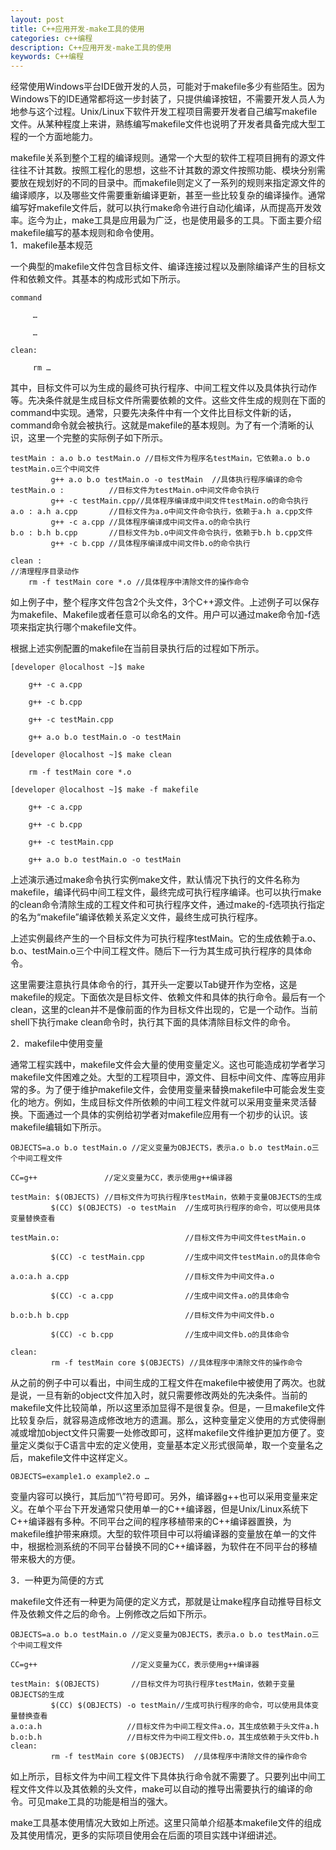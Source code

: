```yaml
---
layout: post
title: C++应用开发-make工具的使用
categories: c++编程
description: C++应用开发-make工具的使用
keywords: C++编程
---
```

<div id='preview-contents' class='note-content'>



<p>经常使用Windows平台IDE做开发的人员，可能对于makefile多少有些陌生。因为Windows下的IDE通常都将这一步封装了，只提供编译按钮，不需要开发人员人为地参与这个过程。Unix/Linux下软件开发工程项目需要开发者自己编写makefile文件。从某种程度上来讲，熟练编写makefile文件也说明了开发者具备完成大型工程的一个方面地能力。</p>

<p>makefile关系到整个工程的编译规则。通常一个大型的软件工程项目拥有的源文件往往不计其数。按照工程化的思想，这些不计其数的源文件按照功能、模块分别需要放在规划好的不同的目录中。而makefile则定义了一系列的规则来指定源文件的编译顺序，以及哪些文件需要重新编译更新，甚至一些比较复杂的编译操作。通常编写好makefile文件后，就可以执行make命令进行自动化编译，从而提高开发效率。迄今为止，make工具是应用最为广泛，也是使用最多的工具。下面主要介绍makefile编写的基本规则和命令使用。 <br>
1．makefile基本规范</p>

<p>一个典型的makefile文件包含目标文件、编译连接过程以及删除编译产生的目标文件和依赖文件。其基本的构成形式如下所示。</p>



<pre class="prettyprint hljs-dark"><code class="hljs livecodeserver"><div class="hljs-line"><span class="hljs-keyword">command</span>
</div><div class="hljs-line"><wbr>
</div><div class="hljs-line">     …
</div><div class="hljs-line"><wbr>
</div><div class="hljs-line">     …
</div><div class="hljs-line"><wbr>
</div><div class="hljs-line">clean:
</div><div class="hljs-line"><wbr>
</div><div class="hljs-line">     rm …
</div></code></pre>

<p>其中，目标文件可以为生成的最终可执行程序、中间工程文件以及具体执行动作等。先决条件就是生成目标文件所需要依赖的文件。这些文件生成的规则在下面的command中实现。通常，只要先决条件中有一个文件比目标文件新的话，command命令就会被执行。这就是makefile的基本规则。为了有一个清晰的认识，这里一个完整的实际例子如下所示。</p>



<pre class="prettyprint hljs-dark"><code class="hljs stylus"><div class="hljs-line">testMain : <span class="hljs-selector-tag">a</span><span class="hljs-selector-class">.o</span> <span class="hljs-selector-tag">b</span><span class="hljs-selector-class">.o</span> testMain<span class="hljs-selector-class">.o</span> <span class="hljs-comment">//目标文件为程序名testMain，它依赖a.o b.o testMain.o三个中间文件</span>
</div><div class="hljs-line">         g++ <span class="hljs-selector-tag">a</span><span class="hljs-selector-class">.o</span> <span class="hljs-selector-tag">b</span><span class="hljs-selector-class">.o</span> testMain<span class="hljs-selector-class">.o</span> -o testMain  <span class="hljs-comment">//具体执行程序编译的命令</span>
</div><div class="hljs-line">testMain<span class="hljs-selector-class">.o</span> :          <span class="hljs-comment">//目标文件为testMain.o中间文件命令执行</span>
</div><div class="hljs-line">         g++ -c testMain.cpp<span class="hljs-comment">//具体程序编译成中间文件testMain.o的命令执行</span>
</div><div class="hljs-line"><span class="hljs-selector-tag">a</span><span class="hljs-selector-class">.o</span> : <span class="hljs-selector-tag">a</span><span class="hljs-selector-class">.h</span> <span class="hljs-selector-tag">a</span><span class="hljs-selector-class">.cpp</span>       <span class="hljs-comment">//目标文件为a.o中间文件命令执行，依赖于a.h a.cpp文件</span>
</div><div class="hljs-line">         g++ -c <span class="hljs-selector-tag">a</span><span class="hljs-selector-class">.cpp</span> <span class="hljs-comment">//具体程序编译成中间文件a.o的命令执行</span>
</div><div class="hljs-line"><span class="hljs-selector-tag">b</span><span class="hljs-selector-class">.o</span> : <span class="hljs-selector-tag">b</span><span class="hljs-selector-class">.h</span> <span class="hljs-selector-tag">b</span><span class="hljs-selector-class">.cpp</span>       <span class="hljs-comment">//目标文件为b.o中间文件命令执行，依赖于b.h b.cpp文件</span>
</div><div class="hljs-line">         g++ -c <span class="hljs-selector-tag">b</span><span class="hljs-selector-class">.cpp</span> <span class="hljs-comment">//具体程序编译成中间文件b.o的命令执行</span>
</div><div class="hljs-line"><wbr>
</div><div class="hljs-line">clean :                                                               <span class="hljs-comment">//清理程序目录动作</span>
</div><div class="hljs-line">    rm -f testMain core *<span class="hljs-selector-class">.o</span> <span class="hljs-comment">//具体程序中清除文件的操作命令</span>
</div></code></pre>

<p>如上例子中，整个程序文件包含2个头文件，3个C++源文件。上述例子可以保存为makefile、Makefile或者任意可以命名的文件。用户可以通过make命令加-f选项来指定执行哪个makefile文件。</p>

<p>根据上述实例配置的makefile在当前目录执行后的过程如下所示。</p>



<pre class="prettyprint hljs-dark"><code class="hljs stylus"><div class="hljs-line">[developer @localhost ~]$ make
</div><div class="hljs-line"><wbr>
</div><div class="hljs-line">    g++ -c <span class="hljs-selector-tag">a</span><span class="hljs-selector-class">.cpp</span>
</div><div class="hljs-line"><wbr>
</div><div class="hljs-line">    g++ -c <span class="hljs-selector-tag">b</span><span class="hljs-selector-class">.cpp</span>
</div><div class="hljs-line"><wbr>
</div><div class="hljs-line">    g++ -c testMain<span class="hljs-selector-class">.cpp</span>
</div><div class="hljs-line"><wbr>
</div><div class="hljs-line">    g++ <span class="hljs-selector-tag">a</span><span class="hljs-selector-class">.o</span> <span class="hljs-selector-tag">b</span><span class="hljs-selector-class">.o</span> testMain<span class="hljs-selector-class">.o</span> -o testMain
</div><div class="hljs-line"><wbr>
</div><div class="hljs-line">[developer @localhost ~]$ make clean
</div><div class="hljs-line"><wbr>
</div><div class="hljs-line">    rm -f testMain core *<span class="hljs-selector-class">.o</span>
</div><div class="hljs-line"><wbr>
</div><div class="hljs-line">[developer @localhost ~]$ make -f makefile
</div><div class="hljs-line"><wbr>
</div><div class="hljs-line">    g++ -c <span class="hljs-selector-tag">a</span><span class="hljs-selector-class">.cpp</span>
</div><div class="hljs-line"><wbr>
</div><div class="hljs-line">    g++ -c <span class="hljs-selector-tag">b</span><span class="hljs-selector-class">.cpp</span>
</div><div class="hljs-line"><wbr>
</div><div class="hljs-line">    g++ -c testMain<span class="hljs-selector-class">.cpp</span>
</div><div class="hljs-line"><wbr>
</div><div class="hljs-line">    g++ <span class="hljs-selector-tag">a</span><span class="hljs-selector-class">.o</span> <span class="hljs-selector-tag">b</span><span class="hljs-selector-class">.o</span> testMain<span class="hljs-selector-class">.o</span> -o testMain
</div></code></pre>

<p>上述演示通过make命令执行实例make文件，默认情况下执行的文件名称为makefile，编译代码中间工程文件，最终完成可执行程序编译。也可以执行make的clean命令清除生成的工程文件和可执行程序文件，通过make的-f选项执行指定的名为“makefile”编译依赖关系定义文件，最终生成可执行程序。</p>

<p>上述实例最终产生的一个目标文件为可执行程序testMain。它的生成依赖于a.o、b.o、testMain.o三个中间工程文件。随后下一行为其生成可执行程序的具体命令。</p>

<p>这里需要注意执行具体命令的行，其开头一定要以Tab键开作为空格，这是makefile的规定。下面依次是目标文件、依赖文件和具体的执行命令。最后有一个clean，这里的clean并不是像前面的作为目标文件出现的，它是一个动作。当前shell下执行make clean命令时，执行其下面的具体清除目标文件的命令。</p>

<p>2．makefile中使用变量</p>

<p>通常工程实践中，makefile文件会大量的使用变量定义。这也可能造成初学者学习makefile文件困难之处。大型的工程项目中，源文件、目标中间文件、库等应用非常的多。为了便于维护makefile文件，会使用变量来替换makefile中可能会发生变化的地方。例如，生成目标文件所依赖的中间工程文件就可以采用变量来灵活替换。下面通过一个具体的实例给初学者对makefile应用有一个初步的认识。该makefile编辑如下所示。</p>



<pre class="prettyprint hljs-dark"><code class="hljs stylus"><div class="hljs-line">OBJECTS=<span class="hljs-selector-tag">a</span><span class="hljs-selector-class">.o</span> <span class="hljs-selector-tag">b</span><span class="hljs-selector-class">.o</span> testMain<span class="hljs-selector-class">.o</span> <span class="hljs-comment">//定义变量为OBJECTS，表示a.o b.o testMain.o三个中间工程文件</span>
</div><div class="hljs-line"><wbr>
</div><div class="hljs-line">CC=g++               <span class="hljs-comment">//定义变量为CC，表示使用g++编译器</span>
</div><div class="hljs-line"><wbr>
</div><div class="hljs-line">testMain: $(OBJECTS) <span class="hljs-comment">//目标文件为可执行程序testMain，依赖于变量OBJECTS的生成</span>
</div><div class="hljs-line">         $(CC) $(OBJECTS) -o testMain  <span class="hljs-comment">//生成可执行程序的命令，可以使用具体变量替换查看</span>
</div><div class="hljs-line"><wbr>
</div><div class="hljs-line">testMain<span class="hljs-selector-class">.o</span>:                            <span class="hljs-comment">//目标文件为中间文件testMain.o</span>
</div><div class="hljs-line"><wbr>
</div><div class="hljs-line">         $(CC) -c testMain<span class="hljs-selector-class">.cpp</span>         <span class="hljs-comment">//生成中间文件testMain.o的具体命令</span>
</div><div class="hljs-line"><wbr>
</div><div class="hljs-line"><span class="hljs-selector-tag">a</span><span class="hljs-selector-class">.o</span>:<span class="hljs-selector-tag">a</span><span class="hljs-selector-class">.h</span> <span class="hljs-selector-tag">a</span><span class="hljs-selector-class">.cpp</span>                          <span class="hljs-comment">//目标文件为中间文件a.o</span>
</div><div class="hljs-line"><wbr>
</div><div class="hljs-line">         $(CC) -c <span class="hljs-selector-tag">a</span><span class="hljs-selector-class">.cpp</span>                <span class="hljs-comment">//生成中间文件a.o的具体命令</span>
</div><div class="hljs-line"><wbr>
</div><div class="hljs-line"><span class="hljs-selector-tag">b</span><span class="hljs-selector-class">.o</span>:<span class="hljs-selector-tag">b</span><span class="hljs-selector-class">.h</span> <span class="hljs-selector-tag">b</span><span class="hljs-selector-class">.cpp</span>                          <span class="hljs-comment">//目标文件为中间文件b.o</span>
</div><div class="hljs-line"><wbr>
</div><div class="hljs-line">         $(CC) -c <span class="hljs-selector-tag">b</span><span class="hljs-selector-class">.cpp</span>                <span class="hljs-comment">//生成中间文件b.o的具体命令</span>
</div><div class="hljs-line"><wbr>
</div><div class="hljs-line">clean:                                                                          
</div><div class="hljs-line">         rm -f testMain core $(OBJECTS) <span class="hljs-comment">//具体程序中清除文件的操作命令</span>
</div></code></pre>

<p>从之前的例子中可以看出，中间生成的工程文件在makefile中被使用了两次。也就是说，一旦有新的object文件加入时，就只需要修改两处的先决条件。当前的makefile文件比较简单，所以这里添加显得不是很复杂。但是，一旦makefile文件比较复杂后，就容易造成修改地方的遗漏。那么，这种变量定义使用的方式使得删减或增加object文件只需要一处修改即可，这样makefile文件维护更加方便了。变量定义类似于C语言中宏的定义使用，变量基本定义形式很简单，取一个变量名之后，makefile文件中这样定义。</p>



<pre class="prettyprint hljs-dark"><code class="hljs stylus"><div class="hljs-line">OBJECTS=example1<span class="hljs-selector-class">.o</span> example2<span class="hljs-selector-class">.o</span> …
</div></code></pre>

<p>变量内容可以换行，其后加“\”符号即可。另外，编译器g++也可以采用变量来定义。在单个平台下开发通常只使用单一的C++编译器，但是Unix/Linux系统下C++编译器有多种。不同平台之间的程序移植带来的C++编译器置换，为makefile维护带来麻烦。大型的软件项目中可以将编译器的变量放在单一的文件中，根据检测系统的不同平台替换不同的C++编译器，为软件在不同平台的移植带来极大的方便。</p>

<p>3．一种更为简便的方式</p>

<p>makefile文件还有一种更为简便的定义方式，那就是让make程序自动推导目标文件及依赖文件之后的命令。上例修改之后如下所示。</p>



<pre class="prettyprint hljs-dark"><code class="hljs stylus"><div class="hljs-line">OBJECTS=<span class="hljs-selector-tag">a</span><span class="hljs-selector-class">.o</span> <span class="hljs-selector-tag">b</span><span class="hljs-selector-class">.o</span> testMain<span class="hljs-selector-class">.o</span> <span class="hljs-comment">//定义变量为OBJECTS，表示a.o b.o testMain.o三个中间工程文件</span>
</div><div class="hljs-line"><wbr>
</div><div class="hljs-line">CC=g++                     <span class="hljs-comment">//定义变量为CC，表示使用g++编译器</span>
</div><div class="hljs-line"><wbr>
</div><div class="hljs-line">testMain: $(OBJECTS)       <span class="hljs-comment">//目标文件为可执行程序testMain，依赖于变量OBJECTS的生成</span>
</div><div class="hljs-line">         $(CC) $(OBJECTS) -o testMain<span class="hljs-comment">//生成可执行程序的命令，可以使用具体变量替换查看</span>
</div><div class="hljs-line"><span class="hljs-selector-tag">a</span><span class="hljs-selector-class">.o</span>:<span class="hljs-selector-tag">a</span><span class="hljs-selector-class">.h</span>                   <span class="hljs-comment">//目标文件为中间工程文件a.o，其生成依赖于头文件a.h</span>
</div><div class="hljs-line"><span class="hljs-selector-tag">b</span><span class="hljs-selector-class">.o</span>:<span class="hljs-selector-tag">b</span><span class="hljs-selector-class">.h</span>                   <span class="hljs-comment">//目标文件为中间工程文件b.o，其生成依赖于头文件b.h</span>
</div><div class="hljs-line">clean:                                                                
</div><div class="hljs-line">         rm -f testMain core $(OBJECTS)  <span class="hljs-comment">//具体程序中清除文件的操作命令</span>
</div></code></pre>

<p>如上所示，目标文件为中间工程文件下具体执行命令就不需要了。只要列出中间工程文件文件以及其依赖的头文件，make可以自动的推导出需要执行的编译的命令。可见make工具的功能是相当的强大。</p>

<p>make工具基本使用情况大致如上所述。这里只简单介绍基本makefile文件的组成及其使用情况，更多的实际项目使用会在后面的项目实践中详细讲述。</p></div>
